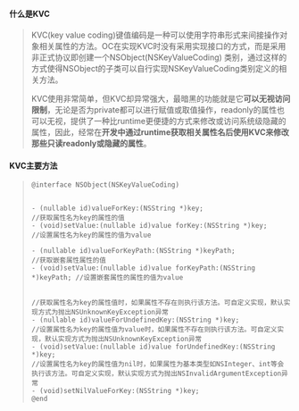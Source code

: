 #### 什么是KVC

> KVC\(key value coding\)键值编码是一种可以使用字符串形式来间接操作对象相关属性的方法。OC在实现KVC时没有采用实现接口的方式，而是采用非正式协议即创建一个NSObject\(NSKeyValueCoding\) 类别，通过这样的方式使得NSObject的子类可以自行实现NSKeyValueCoding类别定义的相关方法。
>
> KVC使用非常简单，但KVC却异常强大，最暗黑的功能就是它**可以无视访问限制**，无论是否为private都可以进行赋值或取值操作，readonly的属性也可以无视，提供了一种比runtime更便捷的方式来修改或访问系统级隐藏的属性，因此，经常在**开发中通过runtime获取相关属性名后使用KVC来修改那些只读readonly或隐藏的属性**。

#### KVC主要方法

> ```
> @interface NSObject(NSKeyValueCoding)
>
>
> - (nullable id)valueForKey:(NSString *)key;                         //获取属性名为key的属性的值
> - (void)setValue:(nullable id)value forKey:(NSString *)key;         //设置属性名为key的属性的值为value
>
> - (nullable id)valueForKeyPath:(NSString *)keyPath;                 //获取嵌套属性属性的值
> - (void)setValue:(nullable id)value forKeyPath:(NSString *)keyPath; //设置嵌套属性的属性的值为value
>
>
> //获取属性名为key的属性值时，如果属性不存在则执行该方法。可自定义实现，默认实现方式为抛出NSUnknownKeyException异常
> - (nullable id)valueForUndefinedKey:(NSString *)key;
> //设置属性名为key的属性值为value时，如果属性不存在则执行该方法。可自定义实现，默认实现方式为抛出NSUnknownKeyException异常
> - (void)setValue:(nullable id)value forUndefinedKey:(NSString *)key;
> //设置属性名为key的属性值为nil时，如果属性为基本类型如NSInteger、int等会执行该方法。可自定义实现，默认实现方式为抛出NSInvalidArgumentException异常
> - (void)setNilValueForKey:(NSString *)key;
> @end
> ```

#### 



